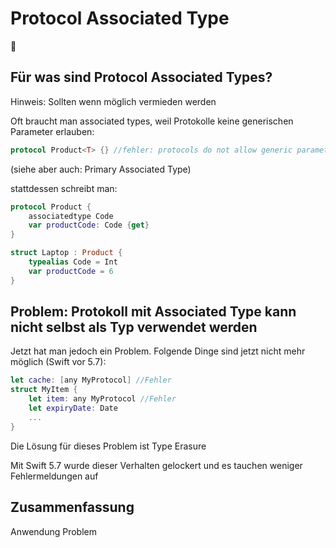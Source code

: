 # Protocol Associated Type
📜

## Für was sind Protocol Associated Types?

Hinweis: Sollten wenn möglich vermieden werden

Oft braucht man associated types, weil Protokolle keine generischen Parameter erlauben:

```swift
protocol Product<T> {} //fehler: protocols do not allow generic parameters; use associated types instead
```

(siehe aber auch: Primary Associated Type)

stattdessen schreibt man:

```swift
protocol Product {
	associatedtype Code
	var productCode: Code {get}
}

struct Laptop : Product {
	typealias Code = Int
	var productCode = 6 
}
```

## Problem: Protokoll mit Associated Type kann nicht selbst als Typ verwendet werden

Jetzt hat man jedoch ein Problem. Folgende Dinge sind jetzt nicht mehr möglich (Swift vor 5.7):

```swift
let cache: [any MyProtocol] //Fehler
struct MyItem {
    let item: any MyProtocol //Fehler
    let expiryDate: Date
    ...
}
```

Die Lösung für dieses Problem ist Type Erasure

Mit Swift 5.7 wurde dieser Verhalten gelockert und es tauchen weniger Fehlermeldungen auf


## Zusammenfassung
Anwendung
Problem